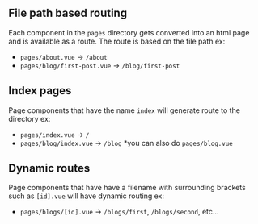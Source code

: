 ## File path based routing

Each component in the `pages` directory gets converted into an html page and is available as a route. The route is based on the file path ex:
- `pages/about.vue` -> `/about`
- `pages/blog/first-post.vue` -> `/blog/first-post`

## Index pages

Page components that have the name `index` will generate route to the directory ex:
- `pages/index.vue` -> `/`
- `pages/blog/index.vue` -> `/blog` *you can also do `pages/blog.vue`

## Dynamic routes

Page components that have have a filename with surrounding brackets such as `[id].vue` will have dynamic routing ex:
- `pages/blogs/[id].vue` -> `/blogs/first`, `/blogs/second`, etc...